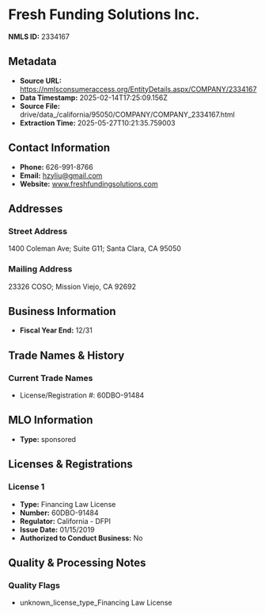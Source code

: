 # Fresh Funding Solutions Inc.

**NMLS ID:** 2334167

## Metadata
- **Source URL:** https://nmlsconsumeraccess.org/EntityDetails.aspx/COMPANY/2334167
- **Data Timestamp:** 2025-02-14T17:25:09.156Z
- **Source File:** drive/data_/california/95050/COMPANY/COMPANY_2334167.html
- **Extraction Time:** 2025-05-27T10:21:35.759003

## Contact Information
- **Phone:** 626-991-8766
- **Email:** hzyliu@gmail.com
- **Website:** www.freshfundingsolutions.com

## Addresses
### Street Address
1400 Coleman Ave; Suite G11; Santa Clara, CA 95050

### Mailing Address
23326 COSO; Mission Viejo, CA 92692

## Business Information
- **Fiscal Year End:** 12/31

## Trade Names & History
### Current Trade Names
- License/Registration #: 60DBO-91484

## MLO Information
- **Type:** sponsored

## Licenses & Registrations

### License 1
- **Type:** Financing Law License
- **Number:** 60DBO-91484
- **Regulator:** California - DFPI
- **Issue Date:** 01/15/2019
- **Authorized to Conduct Business:** No

## Quality & Processing Notes
### Quality Flags
- unknown_license_type_Financing Law License
